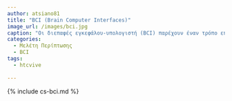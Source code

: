 ```yaml
---
author: atsiano81
title: "BCI (Brain Computer Interfaces)"
image_url: /images/bci.jpg
caption: "Οι διεπαφές εγκεφάλου-υπολογιστή (BCI) παρέχουν έναν τρόπο επικοινωνίας μεταξύ του εγκεφάλου και μιας εξωτερικής συσκευής ή υπολογιστή, επιτρέποντας στους χρήστες να ελέγχουν υπολογιστές ή συσκευές χρησιμοποιώντας τις σκέψεις ή τη δραστηριότητα του εγκεφάλου τους."
categories:
  - Μελέτη Περίπτωσης
  - BCI
tags:
  - htcvive
  
---
```


{% include cs-bci.md %}